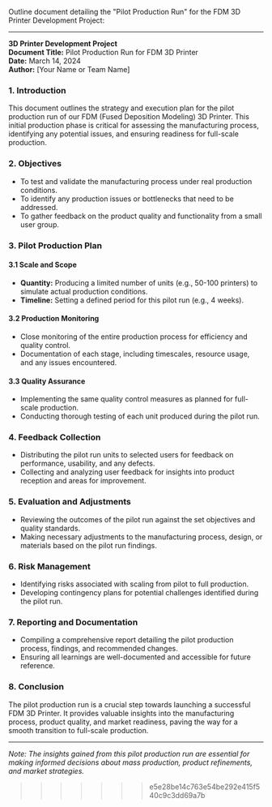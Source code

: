 Outline document detailing the "Pilot Production Run" for the FDM 3D Printer Development Project:

---

**3D Printer Development Project**  
**Document Title:** Pilot Production Run for FDM 3D Printer  
**Date:** March 14, 2024  
**Author:** [Your Name or Team Name]

### 1. Introduction

This document outlines the strategy and execution plan for the pilot production run of our FDM (Fused Deposition Modeling) 3D Printer. This initial production phase is critical for assessing the manufacturing process, identifying any potential issues, and ensuring readiness for full-scale production.

### 2. Objectives

- To test and validate the manufacturing process under real production conditions.
- To identify any production issues or bottlenecks that need to be addressed.
- To gather feedback on the product quality and functionality from a small user group.

### 3. Pilot Production Plan

#### 3.1 Scale and Scope
- **Quantity:** Producing a limited number of units (e.g., 50-100 printers) to simulate actual production conditions.
- **Timeline:** Setting a defined period for this pilot run (e.g., 4 weeks).

#### 3.2 Production Monitoring
- Close monitoring of the entire production process for efficiency and quality control.
- Documentation of each stage, including timescales, resource usage, and any issues encountered.

#### 3.3 Quality Assurance
- Implementing the same quality control measures as planned for full-scale production.
- Conducting thorough testing of each unit produced during the pilot run.

### 4. Feedback Collection

- Distributing the pilot run units to selected users for feedback on performance, usability, and any defects.
- Collecting and analyzing user feedback for insights into product reception and areas for improvement.

### 5. Evaluation and Adjustments

- Reviewing the outcomes of the pilot run against the set objectives and quality standards.
- Making necessary adjustments to the manufacturing process, design, or materials based on the pilot run findings.

### 6. Risk Management

- Identifying risks associated with scaling from pilot to full production.
- Developing contingency plans for potential challenges identified during the pilot run.

### 7. Reporting and Documentation

- Compiling a comprehensive report detailing the pilot production process, findings, and recommended changes.
- Ensuring all learnings are well-documented and accessible for future reference.

### 8. Conclusion

The pilot production run is a crucial step towards launching a successful FDM 3D Printer. It provides valuable insights into the manufacturing process, product quality, and market readiness, paving the way for a smooth transition to full-scale production.

---

*Note: The insights gained from this pilot production run are essential for making informed decisions about mass production, product refinements, and market strategies.*
>>>>>>> e5e28be14c763e54be292e415f540c9c3dd69a7b
